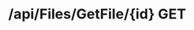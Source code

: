 #  /api/Files/GetFile/{id} GET

<api-endpoint openapi-path="../../specifications/swagger.json" method="GET" endpoint="/api/Files/GetFile/{id}"/>